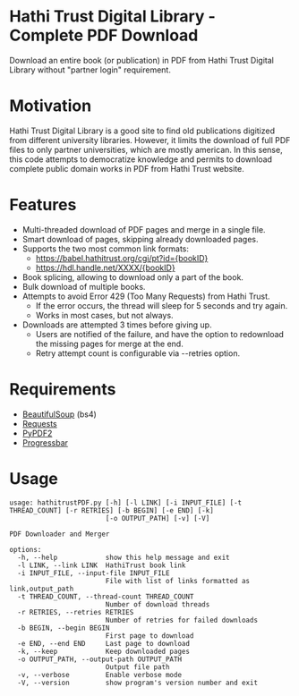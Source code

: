 # Hathi Trust Digital Library - Complete PDF Download
Download an entire book (or publication) in PDF from Hathi Trust Digital Library without "partner login" requirement.

# Motivation
Hathi Trust Digital Library is a good site to find old publications digitized from different university libraries. However, it limits the download of full PDF files to only partner universities, which are mostly american. In this sense, this code attempts to democratize knowledge and permits to download complete public domain works in PDF from Hathi Trust website.

# Features
- Multi-threaded download of PDF pages and merge in a single file.
- Smart download of pages, skipping already downloaded pages.
- Supports the two most common link formats:
  - https://babel.hathitrust.org/cgi/pt?id={bookID}
  - https://hdl.handle.net/XXXX/{bookID}
- Book splicing, allowing to download only a part of the book.
- Bulk download of multiple books.
- Attempts to avoid Error 429 (Too Many Requests) from Hathi Trust.
  - If the error occurs, the thread will sleep for 5 seconds and try again.
  - Works in most cases, but not always.
- Downloads are attempted 3 times before giving up.
  - Users are notified of the failure, and have the option to redownload the missing pages for merge at the end.
  - Retry attempt count is configurable via --retries option.

# Requirements
* [BeautifulSoup](https://www.crummy.com/software/BeautifulSoup/bs4/doc/#installing-beautiful-soup) (bs4)
* [Requests](https://realpython.com/python-requests/)
* [PyPDF2](https://pythonhosted.org/PyPDF2/)
* [Progressbar](https://pypi.org/project/progressbar/)

# Usage

```
usage: hathitrustPDF.py [-h] [-l LINK] [-i INPUT_FILE] [-t THREAD_COUNT] [-r RETRIES] [-b BEGIN] [-e END] [-k]
                        [-o OUTPUT_PATH] [-v] [-V]

PDF Downloader and Merger

options:
  -h, --help            show this help message and exit
  -l LINK, --link LINK  HathiTrust book link
  -i INPUT_FILE, --input-file INPUT_FILE
                        File with list of links formatted as link,output_path
  -t THREAD_COUNT, --thread-count THREAD_COUNT
                        Number of download threads
  -r RETRIES, --retries RETRIES
                        Number of retries for failed downloads
  -b BEGIN, --begin BEGIN
                        First page to download
  -e END, --end END     Last page to download
  -k, --keep            Keep downloaded pages
  -o OUTPUT_PATH, --output-path OUTPUT_PATH
                        Output file path
  -v, --verbose         Enable verbose mode
  -V, --version         show program's version number and exit
```